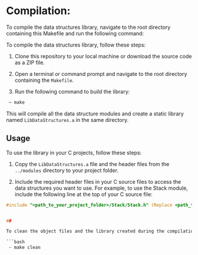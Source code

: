 # Compilation:

To compile the data structures library, navigate to the root directory containing this Makefile and run the following command:


To compile the data structures library, follow these steps:

1. Clone this repository to your local machine or download the source code as a ZIP file.

2. Open a terminal or command prompt and navigate to the root directory containing the `Makefile`.

3. Run the following command to build the library:

```bash
 ~ make
```


This will compile all the data structure modules and create a static library named `LibDataStructures.a` in the same directory.

## Usage

To use the library in your C projects, follow these steps:

1. Copy the `LibDataStructures.a` file and the header files from the `../modules` directory to your project folder.

2. Include the required header files in your C source files to access the data structures you want to use. For example, to use the Stack module, include the following line at the top of your C source file:

```c
#include "<path_to_your_project_folder>/Stack/Stack.h" (Replace <path_to_your_project_folder> with the actual path to your project folder.)


##

To clean the object files and the library created during the compilation process, run:

```bash
 ~ make clean
```

